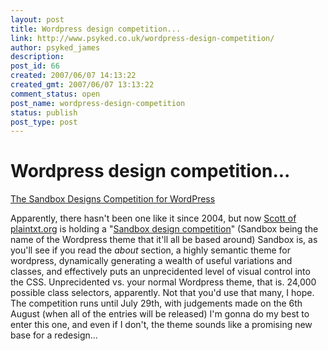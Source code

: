 ```yaml
---
layout: post
title: Wordpress design competition...
link: http://www.psyked.co.uk/wordpress-design-competition/
author: psyked_james
description: 
post_id: 66
created: 2007/06/07 14:13:22
created_gmt: 2007/06/07 13:13:22
comment_status: open
post_name: wordpress-design-competition
status: publish
post_type: post
---
```


# Wordpress design competition...

[The Sandbox Designs Competition for WordPress](http://www.sndbx.org/)

Apparently, there hasn't been one like it since 2004, but now [Scott of plaintxt.org](http://www.plaintxt.org/about/) is holding a "[Sandbox design competition](http://www.sndbx.org/details/)" (Sandbox being the name of the Wordpress theme that it'll all be based around) Sandbox is, as you'll see if you read the _about_ section, a highly semantic theme for wordpress, dynamically generating a wealth of useful variations and classes, and effectively puts an unprecidented level of visual control into the CSS. Unprecidented vs. your normal Wordpress theme, that is. 24,000 possible class selectors, apparently. Not that you'd use that many, I hope. The competition runs until July 29th, with judgements made on the 6th August (when all of the entries will be released) I'm gonna do my best to enter this one, and even if I don't, the theme sounds like a promising new base for a redesign...